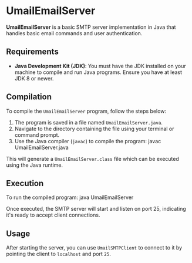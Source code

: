 # UmailEmailServer

**UmailEmailServer** is a basic SMTP server implementation in Java that handles basic email commands and user authentication.

## Requirements

- **Java Development Kit (JDK)**: You must have the JDK installed on your machine to compile and run Java programs. Ensure you have at least JDK 8 or newer.

## Compilation

To compile the `UmailEmailServer` program, follow the steps below:

1. The program is saved in a file named `UmailEmailServer.java`.
2. Navigate to the directory containing the file using your terminal or command prompt.
3. Use the Java compiler (`javac`) to compile the program:
javac UmailEmailServer.java

This will generate a `UmailEmailServer.class` file which can be executed using the Java runtime.

## Execution

To run the compiled program:
java UmailEmailServer

Once executed, the SMTP server will start and listen on port 25, indicating it's ready to accept client connections.

## Usage

After starting the server, you can use `UmailSMTPClient` to connect to it by pointing the client to `localhost` and port `25`.
